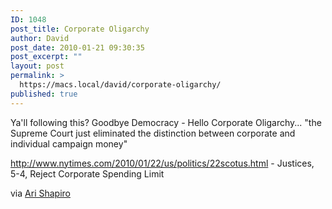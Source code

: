 ```yaml
---
ID: 1048
post_title: Corporate Oligarchy
author: David
post_date: 2010-01-21 09:30:35
post_excerpt: ""
layout: post
permalink: >
  https://macs.local/david/corporate-oligarchy/
published: true
---
```

Ya'll following this? Goodbye Democracy - Hello Corporate Oligarchy... "the Supreme Court just eliminated the distinction between corporate and individual campaign money" 

<a href="http://www.nytimes.com/2010/01/22/us/politics/22scotus.html">http://www.nytimes.com/2010/01/22/us/politics/22scotus.html</a> - Justices, 5-4, Reject Corporate Spending Limit


via <a href="https://twitter.com/arishapiro">Ari Shapiro</a>